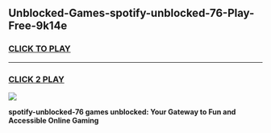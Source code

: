 
## Unblocked-Games-spotify-unblocked-76-Play-Free-9k14e
<h3>
<a href="https://premium76.site?title=spotify-unblocked-76&ref=12A">CLICK TO PLAY</a></h3>
<hr>

<h3>
<a href="https://premium76.site?title=spotify-unblocked-76&ref=12A">CLICK 2 PLAY</a>
  
</h3>

<a href="https://premium76.site?title=spotify-unblocked-76&ref=12A"><img src="https://clearcache.store/games.png"></a>


**spotify-unblocked-76 games unblocked: Your Gateway to Fun and Accessible Online Gaming**
